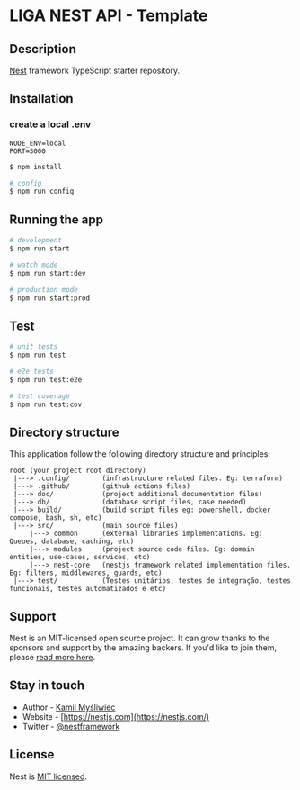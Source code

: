 # LIGA NEST API - Template


## Description

[Nest](https://github.com/nestjs/nest) framework TypeScript starter repository.

## Installation


### create a local .env

``` text
NODE_ENV=local
PORT=3000
```

```bash
$ npm install

# config
$ npm run config
```

## Running the app

```bash
# development
$ npm run start

# watch mode
$ npm run start:dev

# production mode
$ npm run start:prod
```

## Test

```bash
# unit tests
$ npm run test

# e2e tests
$ npm run test:e2e

# test coverage
$ npm run test:cov
```

## Directory structure

This application follow the following directory structure and principles:
```
root (your project root directory)
 |---> .config/        (infrastructure related files. Eg: terraform)
 |---> .github/        (github actions files)
 |---> doc/            (project additional documentation files)
 |---> db/             (database script files, case needed)
 |---> build/          (build script files eg: powershell, docker compose, bash, sh, etc)
 |---> src/            (main source files)
     |---> common      (external libraries implementations. Eg: Queues, database, caching, etc)
     |---> modules     (project source code files. Eg: domain entities, use-cases, services, etc)
     |---> nest-core   (nestjs framework related implementation files. Eg: filters, middlewares, guards, etc)
 |---> test/           (Testes unitários, testes de integração, testes funcionais, testes automatizados e etc)
```


## Support

Nest is an MIT-licensed open source project. It can grow thanks to the sponsors and support by the amazing backers. If you'd like to join them, please [read more here](https://docs.nestjs.com/support).

## Stay in touch

- Author - [Kamil Myśliwiec](https://kamilmysliwiec.com)
- Website - [https://nestjs.com](https://nestjs.com/)
- Twitter - [@nestframework](https://twitter.com/nestframework)

## License

Nest is [MIT licensed](LICENSE).
